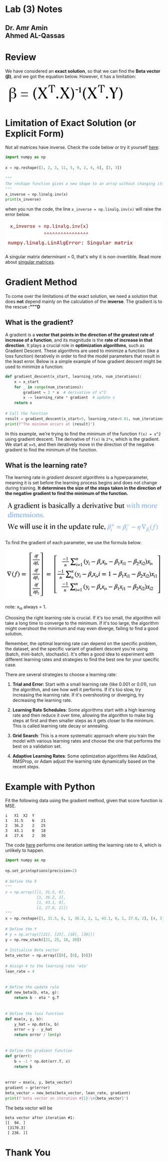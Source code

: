 # Lab (3) Notes
Dr. Amr Amin  
Ahmed AL-Qassas
----
# Review
[//]: # (![img_2.png]&#40;img_2.png&#41;)
We have considered an **exact solution**, so that we can find the **Beta vector (β)**, and we got the equation below. However, it has a limitation:

![img_6.png](figs/img_6.png)
# Limitation of Exact Solution (or Explicit Form)
Not all matrices have inverse. Check the code below or try it yourself [here](singular-matrix.py):
```python
import numpy as np

x = np.reshape([1, 2, 3, 11, 5, 9, 2, 4, 6], [3, 3])

"""
The reshape function gives a new shape to an array without changing its data.
"""
x_inverse = np.linalg.inv(x)
print(x_inverse)
```
when you run the code, the line `x_inverse = np.linalg.inv(x)` will raise the error below.    

![img_5.png](figs/img_5.png)
![img_4.png](figs/img_4.png)  

A singular matrix determinant = 0, that's why it is non-invertible. Read more about [singular matrices](https://www.cuemath.com/algebra/singular-matrix/).  

# Gradient Method
To come over the limitations of the exact solution, we need a solution that does **not** depend mainly on the calculation of the **inverse**. The gradient is to the rescue **:"""D**

## What is the gradient?
A gradient is a **vector that points in the direction of the greatest rate of increase of a function**, and its magnitude is the **rate of increase in that direction**. It plays a crucial role in **optimization algorithms**, such as Gradient Descent. These algorithms are used to minimize a function (like a loss function) iteratively in order to find the model parameters that result in the least error.  Below is a simple example of how gradient descent might be used to minimize a function:

```python
def gradient_descent(x_start, learning_rate, num_iterations):
    x = x_start
    for _ in range(num_iterations):
        gradient = 2 * x  # derivative of x^2
        x -= learning_rate * gradient  # update x
    return x

# Call the function
result = gradient_descent(x_start=5, learning_rate=0.01, num_iterations=1000)
print(f"The minimum occurs at {result}")
```

In this example, we're trying to find the minimum of the function `f(x) = x^2` using gradient descent. The derivative of `f(x)` is `2*x`, which is the gradient. We start at `x=5`, and then iteratively move in the direction of the negative gradient to find the minimum of the function.
## What is the learning rate?
The learning rate in _gradient descent algorithms_ is a hyperparameter, meaning it is set before the learning process begins and does not change during training. **It determines the size of the steps taken in the direction of the negative gradient to find the minimum of the function.**

![img_7.png](figs/img_7.png)  

To find the gradient of each parameter, we use the formula below: 

![img_9.png](figs/img_9.png)  

note: x<sub>io</sub> always = 1.

Choosing the right learning rate is crucial. If it's too small, the algorithm will take a long time to converge to the minimum. If it's too large, the algorithm might overshoot the minimum and may even diverge, failing to find a good solution.

Remember, the optimal learning rate can depend on the specific problem, the dataset, and the specific variant of gradient descent you're using (batch, mini-batch, stochastic). It's often a good idea to experiment with different learning rates and strategies to find the best one for your specific case.

There are several strategies to choose a learning rate:

1. **Trial and Error**: Start with a small learning rate (like 0.001 or 0.01), run the algorithm, and see how well it performs. If it's too slow, try increasing the learning rate. If it's overshooting or diverging, try decreasing the learning rate.

2. **Learning Rate Schedules**: Some algorithms start with a high learning rate and then reduce it over time, allowing the algorithm to make big steps at first and then smaller steps as it gets closer to the minimum. This is called learning rate decay or annealing.

3. **Grid Search**: This is a more systematic approach where you train the model with various learning rates and choose the one that performs the best on a validation set.

4. **Adaptive Learning Rates**: Some optimization algorithms like AdaGrad, RMSProp, or Adam adjust the learning rate dynamically based on the recent steps.

# Example with Python
Fit the following data using the gradient method, given that score function is MSE. 
```
i	X1	X2	Y
1	31.5	6	21
2	36.2	2	25
3	43.1	0	18
4	27.6	2	30
```
The code [here](model.py) performs one iteration setting the learning rate to 4, which is unlikely to happen.   
```python
import numpy as np

np.set_printoptions(precision=2)

# Define the X
"""
x = np.array([[1, 31.5, 6],
              [1, 36.2, 2],
              [1, 43.1, 0],
              [1, 27.6, 2]])
"""
x = np.reshape([1, 31.5, 6, 1, 36.2, 2, 1, 43.1, 0, 1, 27.6, 2], [4, 3])

# Define the Y
# y = np.array([[21], [25], [18], [30]])
y = np.row_stack([21, 25, 18, 30])

# Initialise Beta vector
beta_vector = np.array([[0], [0], [0]])

# Assign 4 to the learning rate 'eta'
lean_rate = 4


# Define the update rule
def new_beta(b, eta, g):
    return b - eta * g.T


# Define the loss function
def mse(x, y, b):
    y_hat = np.dot(x, b)
    error = y - y_hat
    return error / len(y)


# Define the gradient function
def gr(err):
    b = -1 * np.dot(err.T, x)
    return b


error = mse(x, y, beta_vector)
gradient = gr(error)
beta_vector = new_beta(beta_vector, lean_rate, gradient)
print(f'beta vector on iteration #{1}:\n{beta_vector}')
```

The beta vector will be
```
beta vector after iteration #1:
[[  94. ]
 [3170.3]
 [ 236. ]]
```
# Thank You

